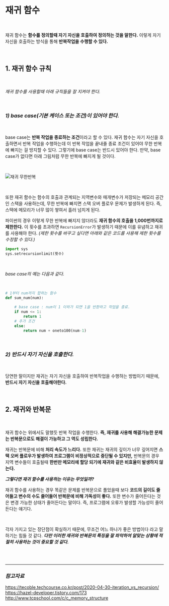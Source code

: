 # **재귀 함수**

<br>

재귀 함수는 **함수를 정의할때 자기 자신을 호출하여 정의하는 것을 말한다.** 이렇게 자기 자신을 호출하는 방식을 통해 **반복작업을 수행할 수 있다.**

<br>

## **1. 재귀 함수 규칙**

<br>

*재귀 함수를 사용할때 아래 규칙들을 잘 지켜야 한다.*

<br>

### *1) base case(기본 케이스 또는 조건)이 있어야 한다.*

<br>

base case는 **반복 작업을 종료하는 조건**이라고 할 수 있다. 재귀 함수는 자기 자신을 호출하면서 반복 작업을 수행하는데 이 반복 작업을 끝내줄 종료 조건이 있어야 무한 반복에 빠지는 걸 방지할 수 있다. 그렇기에 base case는 반드시 있어야 한다. 만약, base case가 없다면 아래 그림처럼 무한 반복에 빠지게 될 것이다.

<br>

![재귀 무한반복](https://user-images.githubusercontent.com/89771322/151159884-12a99c35-b6cd-4405-99fe-2336c57d4d05.jpeg)

<br>

또한 재귀 함수는 함수의 호출과 관계되는 지역변수와 매개변수가 저장되는 메모리 공간인 스택을 사용하는데, 무한 반복에 빠지면 스택 오버 플로우 문제가 발생하게 된다. 즉, 스택에 메모리가 너무 많이 쌓여서 흘러 넘치게 된다.

파이썬의 경우 이렇게 무한 반복에 빠지지 않더라도 **재귀 함수의 호출을 1,000번까지로 제한한다.** 이 횟수를 초과하면 `RecursionError`가 발생하기 때문에 이를 유념하고 재귀를 사용해야 한다. *(제한 횟수를 바꾸고 싶다면 아래와 같은 코드를 사용해 제한 횟수를 수정할 수 있다.)*

```python
import sys
sys.setrecursionlimit(횟수)
```

<br>

*base case의 예는 다음과 같다.*

<br>

```python
# 1부터 num까지 합하는 함수
def sum_num(num):
    
    # base case : num이 1 이하가 되면 1을 반환하고 작업을 종료.
    if num <= 1:
        return 1
    # 추가 조건
    else:
        return num + oneto100(num-1)
```

<br>

### *2) 반드시 자기 자신을 호출한다.*

<br>

당연한 말이지만 재귀는 자기 자신을 호출하여 반복작업을 수행하는 방법이기 때문에, **반드시 자기 자신을 호출해야한다.**

<br>

## **2. 재귀와 반복문**

<br>

재귀 함수는 위에서도 말했듯 반복 작업을 수행한다. **즉, 재귀를 사용해 해결가능한 문제는 반복문으로도 해결이 가능하고 그 역도 성립한다.**

재귀는 반복문에 비해 **처리 속도가 느리다.** 또한 재귀는 재귀의 깊이가 너무 깊어지면 **스택 오버 플로우가 발생하여 프로그램이 비정상적으로 중단될 수 있지만,** 반복문의 경우 지역 변수들이 호출될때 **한번만 메모리에 할당 되기에 재귀와 같은 비효율이 발생하지 않는다.**

***그렇다면 재귀 함수를 사용하는 이유는 무엇일까?***

재귀 함수를 사용하는 경우 똑같은 문제를 반복문으로 풀었을때 보다 **코드의 길이도 줄어들고 변수의 수도 줄어들어 반복문에 비해 가독성이 좋다.** 또한 변수가 줄어든다는 것은 변경 가능한 상태가 줄어든다는 말이다. 즉, 프로그램에 오류가 발생할 가능성이 줄어든다는 얘기다.

<br>

각자 가지고 있는 장단점이 확실하기 때문에, 무조건 어느 하나가 좋은 방법이다 라고 말하기는 힘들 것 같다. ***다만 이러한 재귀와 반복문의 특징을 잘 파악하여 알맞는 상황에 적절히 사용하는 것이 중요할 것 같다.***

<br>
<br>
<hr>

### *참고자료*

https://tecoble.techcourse.co.kr/post/2020-04-30-iteration_vs_recursion/ <br>
https://hazel-developer.tistory.com/173 <br>
http://www.tcpschool.com/c/c_memory_structure